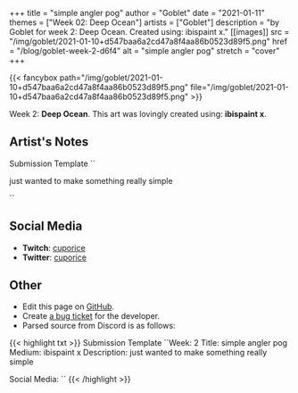 +++
title =       "simple angler pog"
author =      "Goblet"
date =        "2021-01-11"
themes =      ["Week 02: Deep Ocean"]
artists =     ["Goblet"]
description = "by Goblet for week 2: Deep Ocean. Created using: ibispaint x."
[[images]]
              src = "/img/goblet/2021-01-10+d547baa6a2cd47a8f4aa86b0523d89f5.png"
              href = "/blog/goblet-week-2-d6f4"
              alt = "simple angler pog"
              stretch = "cover"
+++


{{< fancybox path="/img/goblet/2021-01-10+d547baa6a2cd47a8f4aa86b0523d89f5.png" file="/img/goblet/2021-01-10+d547baa6a2cd47a8f4aa86b0523d89f5.png" >}}


Week 2: **Deep Ocean**. This art was lovingly created using: **ibispaint x**.

## Artist's Notes

Submission Template
``

just wanted to make something really simple

``

## Social Media

- **Twitch**: <a href='https://twitch.tv/cuporice' target='_blank'>cuporice</a>
- **Twitter**: <a href='https://twitter.com/cuporice' target='_blank'>cuporice</a>


## Other

- Edit this page on [GitHub](https://github.com/teaminkling/web-refresh/edit/main/blog/content/blog/goblet-week-2-d6f4.md).
- Create [a bug ticket](https://github.com/teaminkling/web-refresh/issues/new?assignees=&labels=bug&template=problem-report.md&title=) for the developer.
- Parsed source from Discord is as follows:

{{< highlight txt >}}
Submission Template
``Week: 2
Title:  simple angler pog
Medium: ibispaint x
Description: just wanted to make something really simple

Social Media:
``
{{< /highlight >}}
